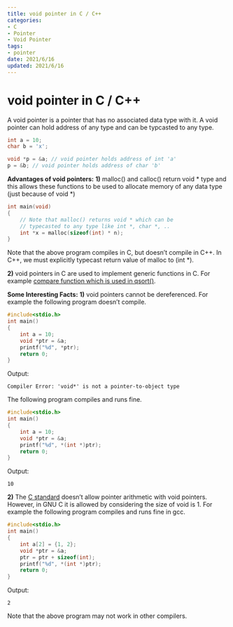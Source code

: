 ```yaml
---
title: void pointer in C / C++
categories:
- C
- Pointer
- Void Pointer
tags:
- pointer
date: 2021/6/16
updated: 2021/6/16
---
```


# void pointer in C / C++

A void pointer is a pointer that has no associated data type with it. A void pointer can hold address of any type and can be typcasted to any type.

```c
int a = 10;
char b = 'x';

void *p = &a; // void pointer holds address of int 'a'
p = &b; // void pointer holds address of char 'b'
```

**Advantages of void pointers:**
**1)** malloc() and calloc() return void * type and this allows these functions to be used to allocate memory of any data type (just because of void *)

```c
int main(void)
{
	// Note that malloc() returns void * which can be
	// typecasted to any type like int *, char *, ..
	int *x = malloc(sizeof(int) * n);
}
```

Note that the above program compiles in C, but doesn’t compile in C++. In C++, we must explicitly typecast return value of malloc to (int *).

**2)** void pointers in C are used to implement generic functions in C. For example [compare function which is used in qsort()](https://www.geeksforgeeks.org/comparator-function-of-qsort-in-c/).

**Some Interesting Facts:**
**1)** void pointers cannot be dereferenced. For example the following program doesn’t compile.

```c
#include<stdio.h>
int main()
{
	int a = 10;
	void *ptr = &a;
	printf("%d", *ptr);
	return 0;
}
```

Output:

```
Compiler Error: 'void*' is not a pointer-to-object type 
```

The following program compiles and runs fine.

```c
#include<stdio.h>
int main()
{
	int a = 10;
	void *ptr = &a;
	printf("%d", *(int *)ptr);
	return 0;
}
```

Output:

```
10
```

**2)** The [C standard](https://www.geeksforgeeks.org/c-programming-language-standard/) doesn’t allow pointer arithmetic with void pointers. However, in GNU C it is allowed by considering the size of void is 1. For example the following program compiles and runs fine in gcc.

```c
#include<stdio.h>
int main()
{
	int a[2] = {1, 2};
	void *ptr = &a;
	ptr = ptr + sizeof(int);
	printf("%d", *(int *)ptr);
	return 0;
}
```

Output:

```
2
```

Note that the above program may not work in other compilers.